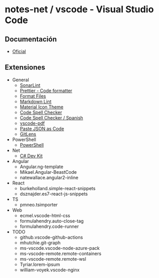 # notes-net / vscode - Visual Studio Code

## Documentación

- [Oficial](https://code.visualstudio.com/docs)

## Extensiones

- General
  - [SonarLint](https://marketplace.visualstudio.com/items?itemName=SonarSource.sonarlint-vscode)
  - [Prettier - Code formatter](https://marketplace.visualstudio.com/items?itemName=esbenp.prettier-vscode)
  - [Format Files](https://marketplace.visualstudio.com/items?itemName=jbockle.jbockle-format-files)
  - [Markdown Lint](https://marketplace.visualstudio.com/items?itemName=DavidAnson.vscode-markdownlint)
  - [Material Icon Theme](https://marketplace.visualstudio.com/items?itemName=PKief.material-icon-theme)
  - [Code Spell Checker](https://marketplace.visualstudio.com/items?itemName=streetsidesoftware.code-spell-checker)
  - [Code Spell Checker / Spanish](https://marketplace.visualstudio.com/items?itemName=streetsidesoftware.code-spell-checker-spanish)
  - [vscode-pdf](https://marketplace.visualstudio.com/items?itemName=tomoki1207.pdf)
  - [Paste JSON as Code](https://marketplace.visualstudio.com/items?itemName=quicktype.quicktype)
  - [GitLens](https://marketplace.visualstudio.com/items?itemName=eamodio.gitlens)
- PowerShell
  - [PowerShell](https://marketplace.visualstudio.com/items?itemName=ms-vscode.PowerShell)
- Net
  - [C# Dev Kit](https://marketplace.visualstudio.com/items?itemName=ms-dotnettools.csdevkit)
- Angular
  - Angular.ng-template
  - Mikael.Angular-BeastCode
  - natewallace.angular2-inline
- React
  - burkeholland.simple-react-snippets
  - dsznajder.es7-react-js-snippets
- TS
  - pmneo.tsimporter
- Web
  - ecmel.vscode-html-css
  - formulahendry.auto-close-tag
  - formulahendry.code-runner
- TODO
  - github.vscode-github-actions
  - mhutchie.git-graph
  - ms-vscode.vscode-node-azure-pack
  - ms-vscode-remote.remote-containers
  - ms-vscode-remote.remote-wsl
  - Tyriar.lorem-ipsum
  - william-voyek.vscode-nginx
